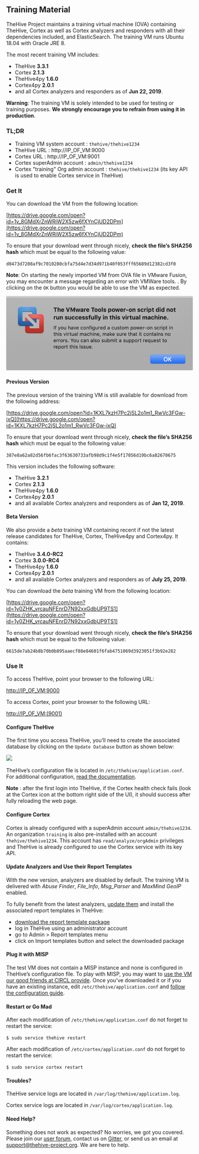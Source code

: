 ## Training Material
TheHive Project maintains a training virtual machine (OVA) containing TheHive, Cortex as well as Cortex analyzers and responders with all their dependencies included, and ElasticSearch. The training VM runs Ubuntu 18.04 with Oracle JRE 8.

The most recent training VM includes:

- TheHive **3.3.1**
- Cortex **2.1.3**
- TheHive4py **1.6.0**
- Cortex4py **2.0.1** 
- and all Cortex analyzers and responders as of **Jun 22, 2019**.

**Warning**: The training VM is solely intended to be used for testing or training purposes. **We strongly encourage you to refrain from using it in production**.

### TL;DR

- Training VM system account : `thehive/thehive1234`
- TheHive URL : http://IP_OF_VM:9000
- Cortex URL : http://IP_OF_VM:9001
- Cortex superAdmin account : `admin/thehive1234`
- Cortex "training" Org admin account  : `thehive/thehive1234` (its key API is used to enable Cortex service in TheHive)

### Get It

You can download the VM from the following location:

[https://drive.google.com/open?id=1v_8GMdXrZnWRiW2X5zw6fXYnCjUD2DPm](https://drive.google.com/open?id=1v_8GMdXrZnWRiW2X5zw6fXYnCjUD2DPm)

To ensure that your download went through nicely, **check the file’s SHA256 hash** which must be equal to the following value:

`d0473d7208af9c7010280cbfa75d4e7d34d971b40f053fff65689d12382cd3f0`

**Note**: On starting the newly imported VM from OVA file in VMware Fusion, you may encounter a message regarding an error with VMWare tools. . By clicking on the `OK` button you would be able to use the VM as expected.

![](images/thehive-vm-vmware-vmwaretools_errormsg.png)

#### Previous Version

The previous version of the training VM is still available for download from the following address:

[https://drive.google.com/open?id=1KXL7kzH7Pc2jSL2o1m1_RwVc3FGw-ixQ](https://drive.google.com/open?id=1KXL7kzH7Pc2jSL2o1m1_RwVc3FGw-ixQ)

To ensure that your download went through nicely, **check the file’s SHA256 hash** which must be equal to the following value:

`387e8a62a82d56fb6fac3f63630733afb98d9c1f4e5f17056d19bc6a82670675`
 
This version includes the following software:

- TheHive **3.2.1**
- Cortex **2.1.3**
- TheHive4py **1.6.0**
- Cortex4py **2.0.1** 
- and all available Cortex analyzers and responders as of **Jan 12, 2019**.

#### Beta Version

We also provide a *beta* training VM containing recent if not the latest release candidates for TheHive, Cortex, TheHive4py and Cortex4py. It contains:
- TheHive **3.4.0-RC2**
- Cortex **3.0.0-RC4**
- TheHive4py **1.6.0**
- Cortex4py **2.0.1** 
- and all available Cortex analyzers and responders as of **July 25, 2019**.

You can download the *beta* training VM from the following location:

[https://drive.google.com/open?id=1y0ZHK_vrcauNFEnrD7N92xxGdbUP9TS1](https://drive.google.com/open?id=1y0ZHK_vrcauNFEnrD7N92xxGdbUP9TS1)

To ensure that your download went through nicely, **check the file’s SHA256 hash** which must be equal to the following value:

`6615de7ab24b8b70b0b895aaecf88e84601f6fab4751069d3923051f3b92e282`

### Use It

To access TheHive, point your browser to the following URL:

[http://IP_OF_VM:9000](http://IP_OF_VM:9000)

To access Cortex, point your browser to the following URL:

[http://IP_OF_VM:(9001)](http://IP_OF_VM:9001)

#### Configure TheHive

The first time you access TheHive, you’ll need to create the associated database by clicking on the `Update Database` button as shown below:

![](images/thehive-first-access_screenshot.png)

TheHive’s configuration file is located in `/etc/thehive/application.conf`. For additional configuration, [read the documentation](README.md).

**Note** : after the first login into TheHive, if the Cortex health check fails (look at the Cortex icon at the bottom right side of the UI), it should success after fully reloading the web page. 

#### Configure Cortex

Cortex is already configured with a superAdmin account `admin/thehive1234`. An organization `training` is also pre-installed with an account `thehive/thehive1234`. This account has `read/analyze/orgAdmin` privileges and TheHive is already configured to use the Cortex service with its key API.

#### Update Analyzers and Use their Report Templates

With the new version, analyzers are disabled by default. The training VM is delivered with _Abuse Finder_, _File_Info_, _Msg_Parser_ and _MaxMind GeoIP_ enabled.

To fully benefit from the latest analyzers, [update them](https://github.com/TheHive-Project/CortexDocs/blob/master/installation/install-guide.md#updating) and install the associated report templates in TheHive:

- [download the report template package](https://dl.bintray.com/thehive-project/binary/report-templates.zip)
- log in TheHive using an administrator account
- go to Admin > Report templates menu
- click on Import templates button and select the downloaded package

#### Plug it with MISP

The test VM does not contain a MISP instance and none is configured in TheHive’s configuration file.  To play with MISP, you may want to [use the VM our good friends at CIRCL provide](https://www.circl.lu/services/misp-training-materials/).  Once you’ve downloaded it or if you have an existing instance, edit `/etc/thehive/application.conf` and [follow the configuration guide](admin/configuration.md#7-misp).

#### Restart or Go Mad

After each modification of `/etc/thehive/application.conf` do not forget to restart the service:

`$ sudo service thehive restart`

After each modification of `/etc/cortex/application.conf` do not forget to restart the service:

`$ sudo service cortex restart`

#### Troubles?

TheHive service logs are located in `/var/log/thehive/application.log`.

Cortex service logs are located in `/var/log/cortex/application.log`.

#### Need Help?

Something does not work as expected? No worries, we got you covered. Please join our  [user forum](https://groups.google.com/a/thehive-project.org/forum/#!forum/users), contact us on [Gitter](https://gitter.im/TheHive-Project/TheHive), or send us an email at [support@thehive-project.org](mailto:support@thehive-project.org). We are here to help.
